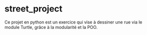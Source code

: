 # street_project
Ce projet en python est un exercice qui vise à dessiner une rue via le module Turtle, grâce à la modularité et la POO.

